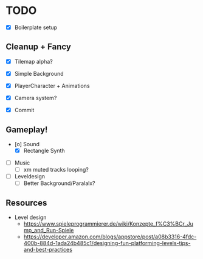 # TODO

- [X] Boilerplate setup

## Cleanup + Fancy

- [X] Tilemap alpha?
- [X] Simple Background
- [X] PlayerCharacter + Animations
- [X] Camera system?

- [X] Commit

## Gameplay!

- [o] Sound
	- [X] Rectangle Synth
- [ ] Music
	- [ ] xm muted tracks looping?

- [ ] Leveldesign
	- [ ] Better Background/Paralalx?
## Resources

- Level design
	- https://www.spieleprogrammierer.de/wiki/Konzepte_f%C3%BCr_Jump_and_Run-Spiele
	- https://developer.amazon.com/blogs/appstore/post/a08b3316-4fdc-400b-884d-1ada24b485c1/designing-fun-platforming-levels-tips-and-best-practices

